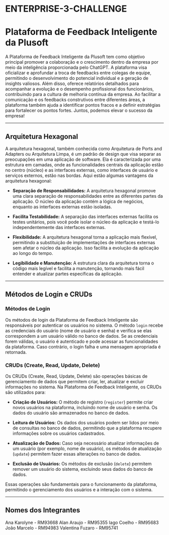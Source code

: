 # ENTERPRISE-3-CHALLENGE
# Plataforma de Feedback Inteligente da Plusoft

A Plataforma de Feedback Inteligente da Plusoft tem como objetivo principal promover a colaboração e o crescimento dentro da empresa por meio da inteligência proporcionada pelo ChatGPT. A plataforma visa oficializar e aprofundar a troca de feedbacks entre colegas de equipe, permitindo o desenvolvimento do potencial individual e a geração de insights valiosos. Além disso, oferece relatórios detalhados para acompanhar a evolução e o desempenho profissional dos funcionários, contribuindo para a cultura de melhoria contínua da empresa. Ao facilitar a comunicação e os feedbacks construtivos entre diferentes áreas, a plataforma também ajuda a identificar pontos fracos e a definir estratégias para fortalecer os pontos fortes. Juntos, podemos elevar o sucesso da empresa!

-----------------------------------------------------------------------------------------
## Arquitetura Hexagonal

A arquitetura hexagonal, também conhecida como Arquitetura de Ports and Adapters ou Arquitetura Limpa, é um padrão de design que visa separar as preocupações em uma aplicação de software. Ela é caracterizada por uma estrutura em camadas, onde as funcionalidades centrais da aplicação estão no centro (núcleo) e as interfaces externas, como interfaces de usuário e serviços externos, estão nas bordas. Aqui estão algumas vantagens da arquitetura hexagonal:

- **Separação de Responsabilidades:** A arquitetura hexagonal promove uma clara separação de responsabilidades entre as diferentes partes da aplicação. O núcleo da aplicação contém a lógica de negócios, enquanto as interfaces externas estão isoladas.

- **Facilita Testabilidade:** A separação das interfaces externas facilita os testes unitários, pois você pode isolar o núcleo da aplicação e testá-lo independentemente das interfaces externas.

- **Flexibilidade:** A arquitetura hexagonal torna a aplicação mais flexível, permitindo a substituição de implementações de interfaces externas sem afetar o núcleo da aplicação. Isso facilita a evolução da aplicação ao longo do tempo.

- **Legibilidade e Manutenção:** A estrutura clara da arquitetura torna o código mais legível e facilita a manutenção, tornando mais fácil entender e atualizar partes específicas da aplicação.

------------------------------------------------------------------------------------------
## Métodos de Login e CRUDs

### Métodos de Login

Os métodos de login da Plataforma de Feedback Inteligente são responsáveis por autenticar os usuários no sistema. O método `login` recebe as credenciais do usuário (nome de usuário e senha) e verifica se elas correspondem a um usuário válido no banco de dados. Se as credenciais forem válidas, o usuário é autenticado e pode acessar as funcionalidades da plataforma. Caso contrário, o login falha e uma mensagem apropriada é retornada.

### CRUDs (Create, Read, Update, Delete)

Os CRUDs (Create, Read, Update, Delete) são operações básicas de gerenciamento de dados que permitem criar, ler, atualizar e excluir informações no sistema. Na Plataforma de Feedback Inteligente, os CRUDs são utilizados para:

- **Criação de Usuários:** O método de registro (`register`) permite criar novos usuários na plataforma, incluindo nome de usuário e senha. Os dados do usuário são armazenados no banco de dados.

- **Leitura de Usuários:** Os dados dos usuários podem ser lidos por meio de consultas no banco de dados, permitindo que a plataforma recupere informações sobre os usuários cadastrados.

- **Atualização de Dados:** Caso seja necessário atualizar informações de um usuário (por exemplo, nome de usuário), os métodos de atualização (`update`) permitem fazer essas alterações no banco de dados.

- **Exclusão de Usuários:** Os métodos de exclusão (`delete`) permitem remover um usuário do sistema, excluindo seus dados do banco de dados.

Essas operações são fundamentais para o funcionamento da plataforma, permitindo o gerenciamento dos usuários e a interação com o sistema.

------------------------------------------------------------------------------------------
## Nomes dos Integrantes

Ana Karolyne - RM93668
Alan Araujo - RM95355
Iago Coelho - RM95683
João Marcelo - RM94983
Valentina Fuzaro - RM95741
